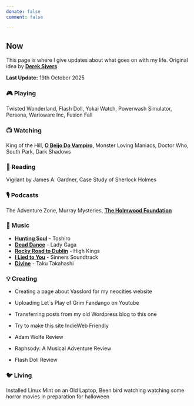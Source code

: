 ```yaml
---
donate: false
comment: false

---
```


## Now 
This page is where I give updates about what goes on with my life. Original idea by [**Derek Sivers**](https://sive.rs/nowff)

**Last Update:** 19th October 2025


### 🎮 Playing

 Twisted Wonderland, Flash Doll, Yokai Watch, Powerwash Simulator, Persona, Warioware Inc, Fusion Fall

### 📺 Watching
 King of the Hill,  [**O Beijo Do Vampiro**](https://novelasflixbr.net/novelas/o-beijo-do-vampiro/), Monster Loving Maniacs, Doctor Who, South Park, Dark Shadows

### 📖 Reading
 Vigilant by James A. Gardner, Case Study of Sherlock Holmes

### 🎙️ Podcasts 
 The Adventure Zone, Murray Mysteries, [**The Holmwood Foundation**](https://shows.acast.com/667084e3abc94e79816dfa56/episodes/67bc412db628e470d3e69019?)

### 🎸 Music

- [**Hunting Soul**](https://www.youtube.com/watch?v=K4hNyARBf28) - Toshiro
- [**Dead Dance**](https://www.youtube.com/watch?v=xGaZBfJOyAc&list=RDxGaZBfJOyAc&start_radio=1) - Lady Gaga
- [**Rocky Road to Dublin**](https://www.youtube.com/watch?v=tMFvPXklQyU) - High Kings
- [**I Lied to You**](https://www.youtube.com/watch?v=87Xx_PQFLk8) - Sinners Soundtrack
- [**Divine**](https://www.youtube.com/watch?v=jN1lr07nCvA) -  Taku Takahashi

### 💡 Creating
- Creating a page about Vasslord for my neocities website

- Uploading Let´s Play of Grim Fandango on Youtube

- Transferring posts from my old Wordpress blog to this one

- Try to make this site IndieWeb Friendly

- Adam Wolfe Review

- Raphsody: A Musical Adventure Review

- Flash Doll Review



### 🐦‍ Living

Installed Linux Mint on an Old Laptop, Been bird watching watching some horror movies in preparation for halloween
